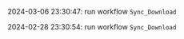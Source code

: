 2024-03-06 23:30:47: run workflow `Sync_Download` 

2024-02-28 23:30:54: run workflow `Sync_Download` 



